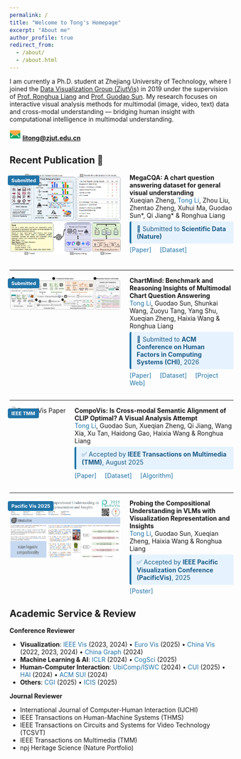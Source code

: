 ```yaml
---
permalink: /
title: "Welcome to Tong's Homepage"
excerpt: "About me"
author_profile: true
redirect_from: 
  - /about/
  - /about.html
---
```


I am currently a Ph.D. student at Zhejiang University of Technology, where I joined the [Data Visualization Group (ZjutVis)](https://zjutvis.org/) in 2019 under the supervision of [Prof. Ronghua Liang](https://scholar.google.com/citations?user=fbvnBG4AAAAJ&hl=en) and [Prof. Guodao Sun](https://godoorsun.org/). My research focuses on interactive visual analysis methods for multimodal (image, video, text) data and cross-modal understanding — bridging human insight with computational intelligence in multimodal understanding.

<img src="/images/email.png" width="25px" height="25px"> **litong@zjut.edu.cn**

## Recent Publication 🎉

<div style="display: flex; align-items: flex-start; margin-bottom: 30px;">
<div style="position: relative; flex-shrink: 0; margin-right: 20px;">
<img src="/images/MegaCQA.png" alt="ChartMind Paper" width="250" style="border-radius: 8px;">
<div style="position: absolute; top: 4px; left: -4px; background-color: #2174A8; color: white; padding: 4px 8px; border-radius: 4px; font-size: 11px; font-weight: bold;">Submitted</div>
</div>
<div style="flex: 1;">
<strong>MegaCQA: A chart question answering dataset for general visual understanding</strong><br>
Xueqian Zheng, <span style="color: #2174A8;">Tong Li</span>, Zhou Liu, Zhentao Zheng, Xuhui Ma, Guodao Sun*, Qi Jiang* & Ronghua Liang<br>
<div style="background-color: #E6F3FF; border-left: 4px solid #2174A8; padding: 8px 12px; border-radius: 4px; margin: 5px 0; font-size: 14px; color: #1B5A87;">
🚀 Submitted to <strong> Scientific Data (Nature) </strong>
</div>
<a href="#" style="color: #2174A8; text-decoration: none; margin-right: 15px;">[Paper]</a>
<a href="https://github.com/zhengzhent/MegaCQA" style="color: #2174A8; text-decoration: none; margin-right: 15px;">[Dataset]</a>
</div>
</div>

---

<div style="display: flex; align-items: flex-start; margin-bottom: 30px;">
<div style="position: relative; flex-shrink: 0; margin-right: 20px;">
<img src="/images/ChartMind_CHI2026.png" alt="ChartMind Paper" width="250" style="border-radius: 8px;">
<div style="position: absolute; top: 4px; left: -4px; background-color: #2174A8; color: white; padding: 4px 8px; border-radius: 4px; font-size: 11px; font-weight: bold;">Submitted</div>
</div>
<div style="flex: 1;">
<strong>ChartMind: Benchmark and Reasoning Insights of Multimodal Chart Question Answering</strong><br>
<span style="color: #2174A8;">Tong Li</span>, Guodao Sun, Shunkai Wang, Zuoyu Tang, Yang Shu, Xueqian Zheng, Haixia Wang & Ronghua Liang<br>
<div style="background-color: #E6F3FF; border-left: 4px solid #2174A8; padding: 8px 12px; border-radius: 4px; margin: 5px 0; font-size: 14px; color: #1B5A87;">
🚀 Submitted to <strong> ACM Conference on Human Factors in Computing Systems (CHI)</strong>, 2026
</div>
<a href="#" style="color: #2174A8; text-decoration: none; margin-right: 15px;">[Paper]</a>
<a href="https://huggingface.co/datasets/guodaosun/Mega60k" style="color: #2174A8; text-decoration: none; margin-right: 15px;">[Dataset]</a>
<a href="https://tongli97.github.io/ChartMind/" style="color: #2174A8; text-decoration: none; margin-right: 15px;">[Project Web]</a>
</div>
</div>

---

<div style="display: flex; align-items: flex-start; margin-bottom: 30px;">
<div style="position: relative; flex-shrink: 0; margin-right: 20px;">
<img src="/images/CompoVis.png" alt="CompoVis Paper" width="250" style="border-radius: 8px;">
<div style="position: absolute; top: 4px; left: -4px; background-color: #2174A8; color: white; padding: 4px 8px; border-radius: 4px; font-size: 11px; font-weight: bold;">IEEE TMM</div>
</div>
<div style="flex: 1;">
<strong>CompoVis: Is Cross-modal Semantic Alignment of CLIP Optimal? A Visual Analysis Attempt</strong><br>
<span style="color: #2174A8;">Tong Li</span>, Guodao Sun, Xueqian Zheng, Qi Jiang, Wang Xia, Xu Tan, Haidong Gao, Haixia Wang & Ronghua Liang<br>
<div style="background-color: #E6F3FF; border-left: 4px solid #2174A8; padding: 8px 12px; border-radius: 4px; margin: 5px 0; font-size: 14px; color: #1B5A87;">
✅ Accepted by <strong>IEEE Transactions on Multimedia (TMM)</strong>, August 2025
</div>
<a href="#" style="color: #2174A8; text-decoration: none; margin-right: 15px;">[Paper]</a>
<a href="https://huggingface.co/datasets/guodaosun/CompoVIS" style="color: #2174A8; text-decoration: none; margin-right: 15px;">[Dataset]</a>
<a href="https://github.com/TongLi97/HERCSOM-layout" style="color: #2174A8; text-decoration: none;">[Algorithm]</a>
</div>
</div>

---

<div style="display: flex; align-items: flex-start; margin-bottom: 30px;">
<div style="position: relative; flex-shrink: 0; margin-right: 20px;">
<img src="/images/PacificVis2025.png" alt="PacificVis Poster" width="250" style="border-radius: 8px;">
<div style="position: absolute; top: 4px; left: -4px; background-color: #2174A8; color: white; padding: 4px 8px; border-radius: 4px; font-size: 11px; font-weight: bold;">Pacific Vis 2025</div>
</div>
<div style="flex: 1;">
<strong>Probing the Compositional Understanding in VLMs with Visualization Representation and Insights</strong><br>
<span style="color: #2174A8;">Tong Li</span>, Guodao Sun, Xueqian Zheng, Haixia Wang & Ronghua Liang<br>
<div style="background-color: #E6F3FF; border-left: 4px solid #2174A8; padding: 8px 12px; border-radius: 4px; margin: 5px 0; font-size: 14px; color: #1B5A87;">
✅ Accepted by <strong>IEEE Pacific Visualization Conference (PacificVis)</strong>, 2025
</div>
<a href="/files/PacificVis2025_Poster_A0.pdf" style="color: #2174A8; text-decoration: none; margin-right: 15px;">[Poster]</a>
</div>
</div>                              
                                                                                                                                                                    

<!--Education
======
<img src="/images/hat.png" width="30px" height="30px"> Ph.D. in Computer Science and Technology, Zhejiang University of Technology. 2019 - Now                          
<img src="/images/hat.png" width="30px" height="30px"> B.E. in Software Engineering, Tianjin Normal University. 2015 - 2019              -->
          

## Academic Service & Review

**Conference Reviewer**
- **Visualization**: <span style="color: #2174A8;">IEEE Vis</span> (2023, 2024) • <span style="color: #2174A8;">Euro Vis</span> (2025) • <span style="color: #2174A8;">China Vis</span> (2022, 2023, 2024) • <span style="color: #2174A8;">China Graph</span> (2024)
- **Machine Learning & AI**: <span style="color: #2174A8;">ICLR</span> (2024) • <span style="color: #2174A8;">CogSci</span> (2025)
- **Human-Computer Interaction**: <span style="color: #2174A8;">UbiComp/ISWC</span> (2024) • <span style="color: #2174A8;">CUI</span> (2025) • <span style="color: #2174A8;">HAI</span> (2024) • <span style="color: #2174A8;">ACM SUI</span> (2024)
- **Others**: <span style="color: #2174A8;">CGI</span> (2025) • <span style="color: #2174A8;">ICIS</span> (2025)

**Journal Reviewer**
- International Journal of Computer-Human Interaction (IJCHI)
- IEEE Transactions on Human-Machine Systems (THMS)
- IEEE Transactions on Circuits and Systems for Video Technology (TCSVT)
- IEEE Transactions on Multimedia (TMM)
- npj Heritage Science (Nature Portfolio)




